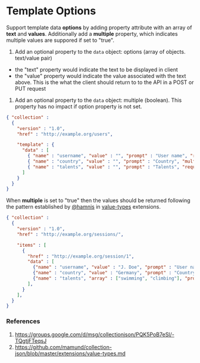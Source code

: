 # Template Options

Support template data **options** by adding property attribute with an array of **text** and **values**. 
Additionally add a **multiple** property, which indicates multiple values are suppored if set to "true".

1. Add an optional property to the <code>data</code> object: options (array of objects. text/value pair)
  * the "text" property would indicate the text to be displayed in client
  * the "value" property would indicate the value associated with the text above. This is the what the client should return to to the API in a POST or PUT request

1. Add an optional property to the <code>data</code> object: multiple (boolean). This property has no impact if option property is not set.


```json
{ "collection" :
  {
    "version" : "1.0",
    "href" : "http://example.org/users",

    "template" : {
      "data" : [
        { "name" : "username", "value" : "", "prompt" : "User name", "required" : "true" },
        { "name" : "country", "value" : "", "prompt" : "Country", "multiple" : "false",  "options" : [ { "text" : "Germany", "value" : "de" }, { "text" : "Poland", "value" : "pl" } ] },
        { "name" : "talents", "value" : "", "prompt" : "Talents", "required" : "true", "multiple" : "true",  "options" : [ { "text" : "Swimming", "value" : "swimming" }, { "text" : "Climbing", "value" : "climbing" }, { "text" : "Socializing", "value" : "socializing" } ] }
      ]
    }
  }
}
```
When **multiple** is set to "true" then the values should be returned following the pattern established by [@hamnis](https://github.com/hamnis) in [value-types](https://github.com/mamund/collection-json/blob/master/extensions/value-types.md) extensions.
```json
{ "collection" :
  {
    "version" : "1.0",
    "href" : "http://example.org/sessions/",

    "items" : [
      {
        "href" : "http://example.org/session/1",
        "data" : [
          {"name" : "username", "value" : "J. Doe", "prompt" : "User name"},
          {"name" : "country", "value" : "Germany", "prompt" : "Country"},
          {"name" : "talents", "array" : ["swimming", "climbing"], "prompt" : "Talents"}
        ],
      }
    ],
  }
}
```


### References
1. https://groups.google.com/d/msg/collectionjson/PQK5PoB7eSI/-TQgtjFTeqsJ
1. https://github.com/mamund/collection-json/blob/master/extensions/value-types.md